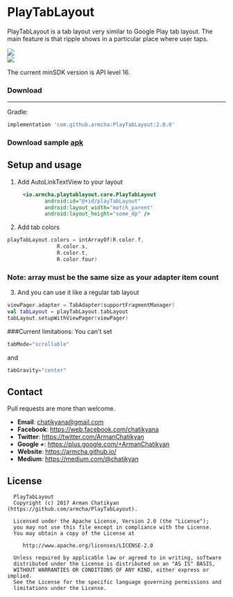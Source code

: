 # PlayTabLayout

PlayTabLayout is a tab layout very similar to Google Play tab layout. The main feature is that ripple shows in a particular place where user taps.

![](art/regular.gif)<br/>
![](art/witIcon.gif)

The current minSDK version is API level 16.

### Download
-----------------------

Gradle:
```groovy
implementation 'com.github.armcha:PlayTabLayout:2.0.0'
```

### Download sample [apk](https://github.com/armcha/PlayTabLayout/tree/master/art/app.apk)

## Setup and usage

1. Add AutoLinkTextView to your layout
```xml
     <io.armcha.playtablayout.core.PlayTabLayout
            android:id="@+id/playTabLayout"
            android:layout_width="match_parent"
            android:layout_height="some_dp" />
```

2. Add tab colors

```kotlin
playTabLayout.colors = intArrayOf(R.color.f,
                R.color.s,
                R.color.t,
                R.color.four)
```

### Note: array must be the same size as your adapter item count

3. And you can use it like a regular tab layout

```kotlin
viewPager.adapter = TabAdapter(supportFragmentManager)
val tabLayout = playTabLayout.tabLayout
tabLayout.setupWithViewPager(viewPager)
```
###Current limitations: 
You can't set 
```java
tabMode="scrollable"
```
and 
```java
tabGravity="center"
```

## Contact

Pull requests are more than welcome.

- **Email**: chatikyana@gmail.com
- **Facebook**: https://web.facebook.com/chatikyana
- **Twitter**: https://twitter.com/ArmanChatikyan
- **Google +**: https://plus.google.com/+ArmanChatikyan
- **Website**: https://armcha.github.io/
- **Medium**: https://medium.com/@chatikyan

License
--------

      PlayTabLayout
      Copyright (c) 2017 Arman Chatikyan (https://github.com/armcha/PlayTabLayout).

      Licensed under the Apache License, Version 2.0 (the "License");
      you may not use this file except in compliance with the License.
      You may obtain a copy of the License at

         http://www.apache.org/licenses/LICENSE-2.0

      Unless required by applicable law or agreed to in writing, software
      distributed under the License is distributed on an "AS IS" BASIS,
      WITHOUT WARRANTIES OR CONDITIONS OF ANY KIND, either express or implied.
      See the License for the specific language governing permissions and
      limitations under the License.
